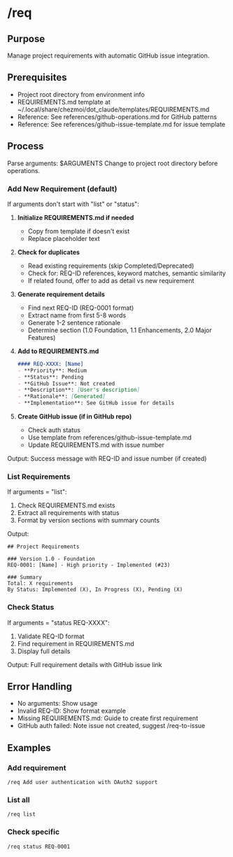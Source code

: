 # /req

## Purpose
Manage project requirements with automatic GitHub issue integration.

## Prerequisites  
- Project root directory from environment info
- REQUIREMENTS.md template at ~/.local/share/chezmoi/dot_claude/templates/REQUIREMENTS.md
- Reference: See references/github-operations.md for GitHub patterns
- Reference: See references/github-issue-template.md for issue template

## Process

Parse arguments: $ARGUMENTS
Change to project root directory before operations.

### Add New Requirement (default)
If arguments don't start with "list" or "status":

1. **Initialize REQUIREMENTS.md if needed**
   - Copy from template if doesn't exist
   - Replace placeholder text

2. **Check for duplicates**
   - Read existing requirements (skip Completed/Deprecated)
   - Check for: REQ-ID references, keyword matches, semantic similarity
   - If related found, offer to add as detail vs new requirement

3. **Generate requirement details**
   - Find next REQ-ID (REQ-0001 format)
   - Extract name from first 5-8 words
   - Generate 1-2 sentence rationale
   - Determine section (1.0 Foundation, 1.1 Enhancements, 2.0 Major Features)

4. **Add to REQUIREMENTS.md**
   ```markdown
   #### REQ-XXXX: [Name]
   - **Priority**: Medium
   - **Status**: Pending
   - **GitHub Issue**: Not created
   - **Description**: [User's description]
   - **Rationale**: [Generated]
   - **Implementation**: See GitHub issue for details
   ```

5. **Create GitHub issue (if in GitHub repo)**
   - Check auth status
   - Use template from references/github-issue-template.md
   - Update REQUIREMENTS.md with issue number

Output: Success message with REQ-ID and issue number (if created)

### List Requirements
If arguments = "list":

1. Check REQUIREMENTS.md exists
2. Extract all requirements with status
3. Format by version sections with summary counts

Output:
```
## Project Requirements

### Version 1.0 - Foundation
REQ-0001: [Name] - High priority - Implemented (#23)

### Summary
Total: X requirements
By Status: Implemented (X), In Progress (X), Pending (X)
```

### Check Status
If arguments = "status REQ-XXXX":

1. Validate REQ-ID format
2. Find requirement in REQUIREMENTS.md
3. Display full details

Output: Full requirement details with GitHub issue link

## Error Handling
- No arguments: Show usage
- Invalid REQ-ID: Show format example
- Missing REQUIREMENTS.md: Guide to create first requirement
- GitHub auth failed: Note issue not created, suggest /req-to-issue

## Examples

### Add requirement
```
/req Add user authentication with OAuth2 support
```

### List all
```
/req list  
```

### Check specific
```
/req status REQ-0001
```
